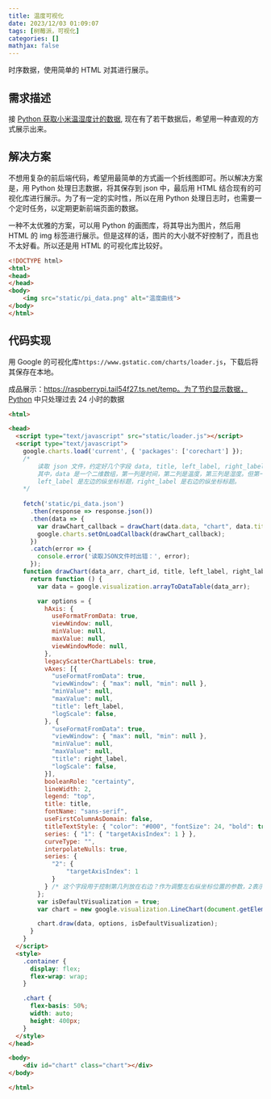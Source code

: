 ```yaml
---
title: 温度可视化
date: 2023/12/03 01:09:07
tags: [树莓派，可视化]
categories: []
mathjax: false
---
```


时序数据，使用简单的 HTML 对其进行展示。

<!-- more -->

## 需求描述

接 [Python 获取小米温湿度计的数据](https://wnma3mz.github.io/hexo_blog/2023/11/26/%E6%A0%91%E8%8E%93%E6%B4%BE%E8%BF%9E%E6%8E%A5%E5%B0%8F%E7%B1%B3%E6%B8%A9%E6%B9%BF%E5%BA%A6%E8%AE%A1/), 现在有了若干数据后，希望用一种直观的方式展示出来。

## 解决方案

不想用复杂的前后端代码，希望用最简单的方式画一个折线图即可。所以解决方案是，用 Python 处理日志数据，将其保存到 json 中，最后用 HTML 结合现有的可视化库进行展示。为了有一定的实时性，所以在用 Python 处理日志时，也需要一个定时任务，以定期更新前端页面的数据。

一种不太优雅的方案，可以用 Python 的画图库，将其导出为图片，然后用 HTML 的 img 标签进行展示。但是这样的话，图片的大小就不好控制了，而且也不太好看。所以还是用 HTML 的可视化库比较好。

```html
<!DOCTYPE html>
<html>
<head>
</head>
<body>
    <img src="static/pi_data.png" alt="温度曲线">
</body>
</html>
```

## 代码实现

用 Google 的可视化库`https://www.gstatic.com/charts/loader.js`，下载后将其保存在本地。

成品展示：https://raspberrypi.tail54f27.ts.net/temp。为了节约显示数据，Python 中只处理过去 24 小时的数据

```html
<html>

<head>
  <script type="text/javascript" src="static/loader.js"></script>
  <script type="text/javascript">
    google.charts.load('current', { 'packages': ['corechart'] });
    /* 
        读取 json 文件，约定好几个字段 data, title, left_label, right_label 即可
        其中，data 是一个二维数组，第一列是时间，第二列是温度，第三列是湿度。但第一行是标题 ["横坐标标题", "第x条线的标题"]。
        left_label 是左边的纵坐标标题，right_label 是右边的纵坐标标题。
    */
    
    fetch('static/pi_data.json')
      .then(response => response.json())
      .then(data => {
        var drawChart_callback = drawChart(data.data, "chart", data.title, data.left_label, data.right_label);
        google.charts.setOnLoadCallback(drawChart_callback);
      })
      .catch(error => {
        console.error('读取JSON文件时出错：', error);
      });
    function drawChart(data_arr, chart_id, title, left_label, right_label) {
      return function () {
        var data = google.visualization.arrayToDataTable(data_arr);

        var options = {
          hAxis: {
            useFormatFromData: true,
            viewWindow: null,
            minValue: null,
            maxValue: null,
            viewWindowMode: null,
          },
          legacyScatterChartLabels: true,
          vAxes: [{
            "useFormatFromData": true,
            "viewWindow": { "max": null, "min": null },
            "minValue": null,
            "maxValue": null,
            "title": left_label,
            "logScale": false,
          }, {
            "useFormatFromData": true,
            "viewWindow": { "max": null, "min": null },
            "minValue": null,
            "maxValue": null,
            "title": right_label,
            "logScale": false,
          }],
          booleanRole: "certainty",
          lineWidth: 2,
          legend: "top",
          title: title,
          fontName: "sans-serif",
          useFirstColumnAsDomain: false,
          titleTextStyle: { "color": "#000", "fontSize": 24, "bold": true },
          series: { "1": { "targetAxisIndex": 1 } },
          curveType: "",
          interpolateNulls: true,
          series: {
            "2": {
                "targetAxisIndex": 1
            }
          } /* 这个字段用于控制第几列放在右边？作为调整左右纵坐标位置的参数，2表示用第3列的数据*/
        };
        var isDefaultVisualization = true;
        var chart = new google.visualization.LineChart(document.getElementById(chart_id));

        chart.draw(data, options, isDefaultVisualization);
      }
    }
  </script>
  <style>
    .container {
      display: flex;
      flex-wrap: wrap;
    }

    .chart {
      flex-basis: 50%;
      width: auto;
      height: 400px;
    }
  </style>
</head>

<body>
    <div id="chart" class="chart"></div>
</body>

</html>
```
